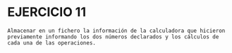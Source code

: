 # EJERCICIO 11

    Almacenar en un fichero la información de la calculadora que hicieron previamente informando los dos números declarados y los cálculos de cada una de las operaciones.